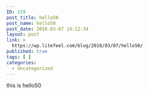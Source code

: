 ```yaml
---
ID: 219
post_title: hello50
post_name: hello50
post_date: 2018-03-07 14:12:34
layout: post
link: >
  https://wp.litefeel.com/blog/2018/03/07/hello50/
published: true
tags: [ ]
categories:
  - Uncategorized
---
```

this is hello50

